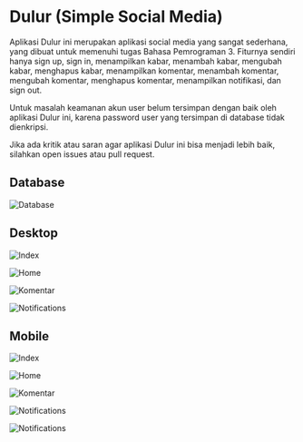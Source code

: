 # Dulur (Simple Social Media)

Aplikasi Dulur ini merupakan aplikasi social media yang sangat sederhana, yang dibuat untuk memenuhi tugas Bahasa Pemrograman 3. Fiturnya sendiri hanya sign up, sign in, menampilkan kabar, menambah kabar, mengubah kabar, menghapus kabar, menampilkan komentar, menambah komentar, mengubah komentar, menghapus komentar, menampilkan notifikasi, dan sign out.

Untuk masalah keamanan akun user belum tersimpan dengan baik oleh aplikasi Dulur ini, karena password user yang tersimpan di database tidak dienkripsi.

Jika ada kritik atau saran agar aplikasi Dulur ini bisa menjadi lebih baik, silahkan open issues atau pull request.

## Database
![Database](https://raw.githubusercontent.com/eputra/dulur/master/screenshot/database.png)

## Desktop
![Index](https://raw.githubusercontent.com/eputra/dulur/master/screenshot/desktop/1.png)

![Home](https://raw.githubusercontent.com/eputra/dulur/master/screenshot/desktop/5.png)

![Komentar](https://raw.githubusercontent.com/eputra/dulur/master/screenshot/desktop/12.png)

![Notifications](https://raw.githubusercontent.com/eputra/dulur/master/screenshot/desktop/18.png)

## Mobile
![Index](https://raw.githubusercontent.com/eputra/dulur/master/screenshot/mobile/1.png)

![Home](https://raw.githubusercontent.com/eputra/dulur/master/screenshot/mobile/5.png)

![Komentar](https://raw.githubusercontent.com/eputra/dulur/master/screenshot/mobile/11.png)

![Notifications](https://raw.githubusercontent.com/eputra/dulur/master/screenshot/mobile/17.png)

![Notifications](https://raw.githubusercontent.com/eputra/dulur/master/screenshot/mobile/18.png)